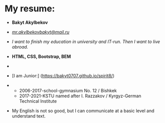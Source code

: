# My resume:
* **Bakyt Akylbekov**
* *mr.akylbekovbakyt@mail.ru*
* _I want to finish my education in university and IT-run. Then I want to live abroad._
* __HTML, CSS, Bootstrap, BEM__
* 
  
* [I am Junior:] (https://bakyt0707.github.io/spirit8/)
*  * 2006-2017-school-gymnasium No. 12 / Bishkek
    * 2017-2021-KSTU named after I. Razzakov / Kyrgyz-German Technical Institute
* My English is not so good, but I can communicate at a basic level and understand text.
 